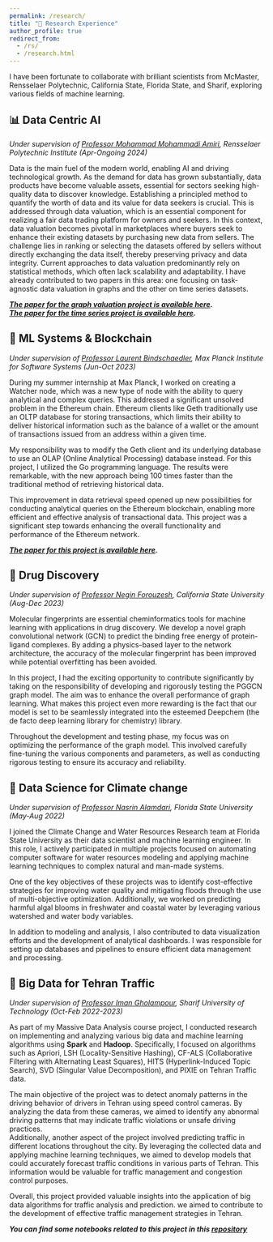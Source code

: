 ```yaml
---
permalink: /research/
title: "📰 Research Experience"
author_profile: true
redirect_from: 
  - /rs/
  - /research.html
---
```


I have been fortunate to collaborate with brilliant scientists from McMaster, Rensselaer Polytechnic, California State, Florida State, and Sharif, exploring various fields of machine learning.  
 

📊 Data Centric AI
------
_Under supervision of [Professor Mohammad Mohammadi Amiri](https://mmamiri.github.io/), Rensselaer Polytechnic Institute (Apr-Ongoing 2024)_  

Data is the main fuel of the modern world, enabling AI and driving technological growth. As the demand for data has grown substantially, data products have become valuable assets, essential for sectors seeking high-quality data to discover knowledge. Establishing a principled method to quantify the worth of data and its value for data seekers is crucial. This is addressed through data valuation, which is an essential component for realizing a fair data trading platform for owners and seekers. In this context, data valuation becomes pivotal in marketplaces where buyers seek to enhance their existing datasets by purchasing new data from sellers. The challenge lies in ranking or selecting the datasets offered by sellers without directly exchanging the data itself, thereby preserving privacy and data integrity. Current approaches to data valuation predominantly rely on statistical methods, which often lack scalability and adaptability. I have already contributed to two papers in this area: one focusing on task-agnostic data valuation in graphs and the other on time series datasets.

***[The paper for the graph valuation project is available here](https://arxiv.org/abs/2408.12659).***  
***[The paper for the time series  project is available here](https://ali-falahati.github.io/files/natural.pdf).***  




📇 ML Systems & Blockchain
------
_Under supervision of [Professor Laurent Bindschaedler](https://binds.ch/), Max Planck Institute for Software Systems (Jun-Oct 2023)_  

During my summer internship at Max Planck, I worked on creating a Watcher node, which was a new type of node with the ability to query analytical and complex queries. This addressed a significant unsolved problem in the Ethereum chain. Ethereum clients like Geth traditionally use an OLTP database for storing transactions, which limits their ability to deliver historical information such as the balance of a wallet or the amount of transactions issued from an address within a given time.  

My responsibility was to modify the Geth client and its underlying database to use an OLAP (Online Analytical Processing) database instead. For this project, I utilized the Go programming language. The results were remarkable, with the new approach being 100 times faster than the traditional method of retrieving historical data.  

This improvement in data retrieval speed opened up new possibilities for conducting analytical queries on the Ethereum blockchain, enabling more efficient and effective analysis of transactional data. This project was a significant step towards enhancing the overall functionality and performance of the Ethereum network.

***[The paper for this project is available here](https://dl.acm.org/doi/pdf/10.1145/3642968.3654814).***  

💊 Drug Discovery
------
_Under supervision of [Professor Negin Forouzesh](https://www.calstatela.edu/faculty/negin-forouzesh), California State University (Aug-Dec 2023)_  

Molecular fingerprints are essential cheminformatics tools for machine learning with applications in drug discovery. We develop a novel graph convolutional network (GCN) to predict the binding free energy of protein-ligand complexes. By adding a physics-based layer to the network architecture, the accuracy of the molecular fingerprint has been improved while potential overfitting has been avoided.  

In this project, I had the exciting opportunity to contribute significantly by taking on the responsibility of developing and rigorously testing the PGGCN graph model. The aim was to enhance the overall performance of graph learning. What makes this project even more rewarding is the fact that our model is set to be seamlessly integrated into the esteemed Deepchem (the de facto deep learning library for chemistry) library.  

Throughout the development and testing phase, my focus was on optimizing the performance of the graph model. This involved carefully fine-tuning the various components and parameters, as well as conducting rigorous testing to ensure its accuracy and reliability.  


🌊 Data Science for Climate change
------
_Under supervision of [Professor Nasrin Alamdari](https://www.nasrinalamdari.com/), Florida State University (May-Aug 2022)_  

I joined the Climate Change and Water Resources Research team at Florida State University as their data scientist and machine learning engineer. In this role, I actively participated in multiple projects focused on automating computer software for water resources modeling and applying machine learning techniques to complex natural and man-made systems.  

One of the key objectives of these projects was to identify cost-effective strategies for improving water quality and mitigating floods through the use of multi-objective optimization. Additionally, we worked on predicting harmful algal blooms in freshwater and coastal water by leveraging various watershed and water body variables.  

In addition to modeling and analysis, I also contributed to data visualization efforts and the development of analytical dashboards. I was responsible for setting up databases and pipelines to ensure efficient data management and processing.  

🚦 Big Data for Tehran Traffic
------
_Under supervision of [Professor Iman Gholampour](http://sina.sharif.ir/~imangh/index.html), Sharif University of Technology (Oct-Feb 2022-2023)_  

As part of my Massive Data Analysis course project, I conducted research on implementing and analyzing various big data and machine learning algorithms using __Spark__ and __Hadoop__. Specifically, I focused on algorithms such as Apriori, LSH (Locality-Sensitive Hashing), CF-ALS (Collaborative Filtering with Alternating Least Squares), HITS (Hyperlink-Induced Topic Search), SVD (Singular Value Decomposition), and PIXIE on Tehran Traffic data.  

The main objective of the project was to detect anomaly patterns in the driving behavior of drivers in Tehran using speed control cameras. By analyzing the data from these cameras, we aimed to identify any abnormal driving patterns that may indicate traffic violations or unsafe driving practices.  
Additionally, another aspect of the project involved predicting traffic in different locations throughout the city. By leveraging the collected data and applying machine learning techniques, we aimed to develop models that could accurately forecast traffic conditions in various parts of Tehran. This information would be valuable for traffic management and congestion control purposes.  

Overall, this project provided valuable insights into the application of big data algorithms for traffic analysis and prediction. we aimed to contribute to the development of effective traffic management strategies in Tehran.  

***You can find some notebooks related to this project in this [repository](https://github.com/Mortrest/Tehran-Traffic-Data-Spark)***  
